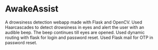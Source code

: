 # AwakeAssist
A drowsiness detection webapp made with Flask and OpenCV. Used Haarcascades to detect drowsiness in eyes and alert the user with an audible beep. The beep continues till eyes are opened. Used dynamic routing with flask for login and password reset. 
Used Flask mail for OTP in password reset. 
